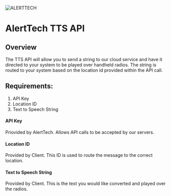 ![ALERTTECH](http://alerttech.net/wp-content/uploads/2015/04/AlertTech_logo_340_156-300x138.png)
# AlertTech TTS API

## Overview

The TTS API will allow you to send a string to our cloud service and have it directed to your system to be played over handheld radios.  The string is routed to your system based on the location id provided within the API call.

## Requirements:
  1. API Key
  2. Location ID
  3. Text to Speech String

#### API Key
Priovided by AlertTech.  Allows API calls to be accepted by our servers.
#### Location ID
Provided by Client.  This ID is used to route the message to the correct location.
#### Text to Speech String
Provided by Client.  This is the text you would like converted and played over the radios.

